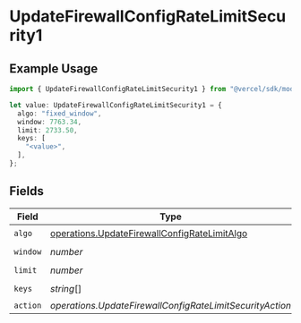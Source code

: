 # UpdateFirewallConfigRateLimitSecurity1

## Example Usage

```typescript
import { UpdateFirewallConfigRateLimitSecurity1 } from "@vercel/sdk/models/operations/updatefirewallconfig.js";

let value: UpdateFirewallConfigRateLimitSecurity1 = {
  algo: "fixed_window",
  window: 7763.34,
  limit: 2733.50,
  keys: [
    "<value>",
  ],
};
```

## Fields

| Field                                                                                                        | Type                                                                                                         | Required                                                                                                     | Description                                                                                                  |
| ------------------------------------------------------------------------------------------------------------ | ------------------------------------------------------------------------------------------------------------ | ------------------------------------------------------------------------------------------------------------ | ------------------------------------------------------------------------------------------------------------ |
| `algo`                                                                                                       | [operations.UpdateFirewallConfigRateLimitAlgo](../../models/operations/updatefirewallconfigratelimitalgo.md) | :heavy_check_mark:                                                                                           | N/A                                                                                                          |
| `window`                                                                                                     | *number*                                                                                                     | :heavy_check_mark:                                                                                           | N/A                                                                                                          |
| `limit`                                                                                                      | *number*                                                                                                     | :heavy_check_mark:                                                                                           | N/A                                                                                                          |
| `keys`                                                                                                       | *string*[]                                                                                                   | :heavy_check_mark:                                                                                           | N/A                                                                                                          |
| `action`                                                                                                     | *operations.UpdateFirewallConfigRateLimitSecurityAction*                                                     | :heavy_minus_sign:                                                                                           | N/A                                                                                                          |